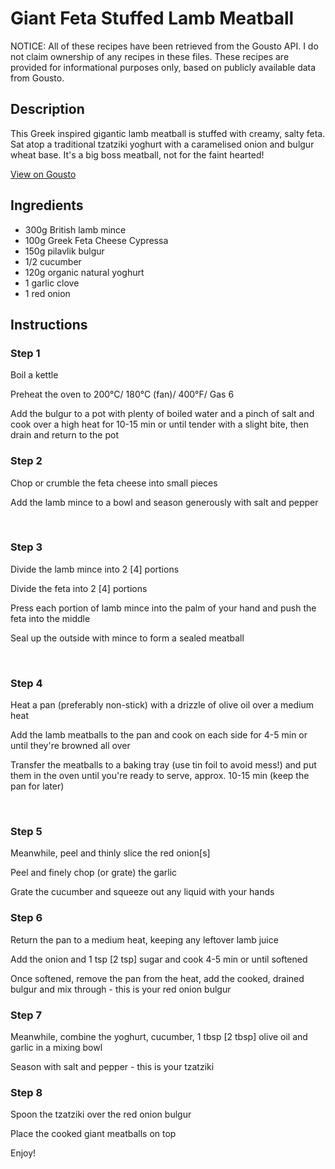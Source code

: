 # Giant Feta Stuffed Lamb Meatball

NOTICE: All of these recipes have been retrieved from the Gousto API. I do not claim ownership of any recipes in these files. These recipes are provided for informational purposes only, based on publicly available data from Gousto.

## Description

This Greek inspired gigantic lamb meatball is stuffed with creamy, salty feta. Sat atop a traditional tzatziki yoghurt with a caramelised onion and bulgur wheat base. It's a big boss meatball, not for the faint hearted!

[View on Gousto](https://www.gousto.co.uk/recipes/cookbook/giant-feta-stuffed-lamb-meatball)

## Ingredients

- 300g British lamb mince 
- 100g Greek Feta Cheese Cypressa
- 150g pilavlik bulgur
- 1/2 cucumber 
- 120g organic natural yoghurt
- 1 garlic clove
- 1 red onion

## Instructions


### Step 1

Boil a kettle


Preheat the oven to 200&deg;C/ 180&deg;C (fan)/ 400&deg;F/ Gas 6


Add the bulgur&nbsp;to a pot with plenty of boiled water and a pinch of salt&nbsp;and cook over a high heat for 10-15 min or until tender with a slight bite, then drain and return to the pot


### Step 2

Chop or crumble the feta cheese into small pieces


Add the lamb mince to a bowl and season generously with salt and pepper


&nbsp;


### Step 3

Divide the lamb mince into 2 <span class="text-danger">[4]</span> portions


Divide the feta into 2&nbsp;<span class="text-danger">[4]</span> portions


Press&nbsp;each portion of lamb mince into the palm of your hand and push the feta into the middle


Seal up the outside with mince to form a sealed meatball


&nbsp;


### Step 4

Heat a pan (preferably non-stick) with a drizzle of&nbsp;olive&nbsp;oil&nbsp;over a medium heat


Add the lamb meatballs to the pan and cook on each side for 4-5 min or until they're browned all over


Transfer the meatballs&nbsp;to a baking tray (use tin foil to avoid mess!) and put them in the oven until you're ready to serve, approx. 10-15 min (keep the pan for later)


&nbsp;


### Step 5

Meanwhile, peel and thinly slice the red onion<span class="text-danger">[s]</span>


Peel and finely chop (or grate) the garlic&nbsp;


Grate the cucumber&nbsp;and squeeze out any liquid with your hands


### Step 6

Return the pan to a medium heat, keeping any leftover lamb juice


Add the onion&nbsp;and 1 tsp<span class="text-danger"> [2 tsp]</span>&nbsp;sugar&nbsp;and cook 4-5 min or until softened


Once softened, remove the pan from the heat, add&nbsp;the cooked, drained bulgur&nbsp;and mix through - this is your red onion bulgur


### Step 7

Meanwhile, combine the yoghurt,&nbsp;cucumber, 1 tbsp <span class="text-danger">[2 tbsp]</span>&nbsp;olive oil and garlic in a mixing bowl


Season with salt and pepper - this is your tzatziki&nbsp;

### Step 8

Spoon the tzatziki over the red onion&nbsp;bulgur


Place the cooked giant meatballs on top


Enjoy!

